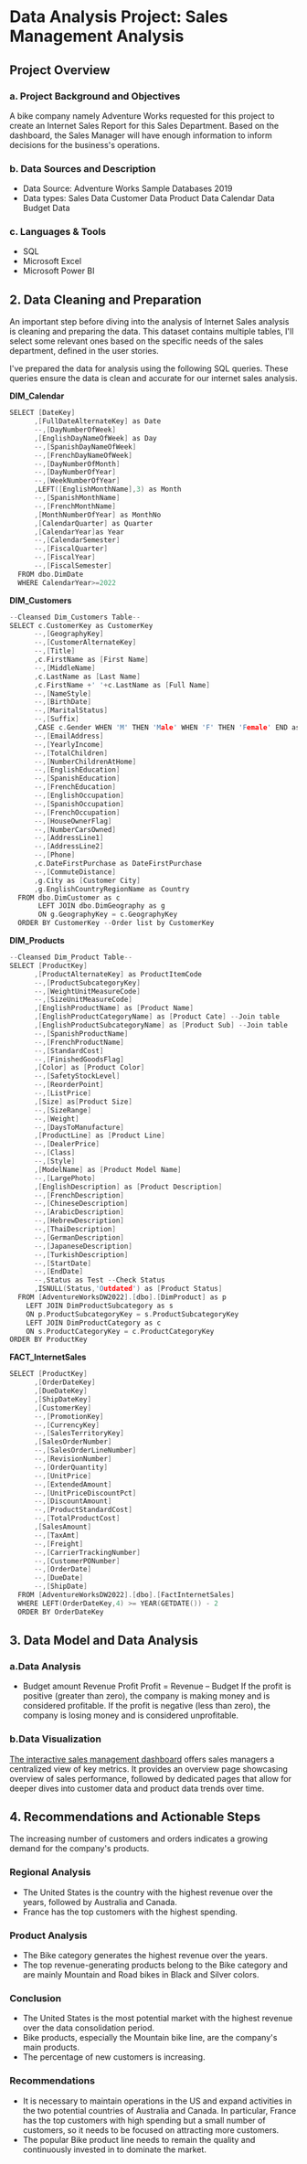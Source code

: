 # Data Analysis Project: Sales Management Analysis
## Project Overview
### a. Project Background and Objectives
A bike company namely Adventure Works requested for this project to create an Internet Sales Report for this Sales Department. Based on the dashboard, the Sales Manager will have enough information to inform decisions for the business's operations.

### b. Data Sources and Description
- Data Source: Adventure Works Sample Databases 2019</b>
- Data types:
Sales Data</b>
Customer Data</b>
Product Data</b>
Calendar Data</b>
Budget Data</b>

### c. Languages & Tools
- SQL</b>
- Microsoft Excel</b>
- Microsoft Power BI</b>

## 2. Data Cleaning and Preparation
An important step before diving into the analysis of Internet Sales analysis is cleaning and preparing the data. This dataset contains multiple tables, I'll select some relevant ones based on the specific needs of the sales department, defined in the user stories.

I've prepared the data for analysis using the following SQL queries. These queries ensure the data is clean and accurate for our internet sales analysis.

**DIM_Calendar**
```c
SELECT [DateKey]
      ,[FullDateAlternateKey] as Date
      --,[DayNumberOfWeek]
      ,[EnglishDayNameOfWeek] as Day
      --,[SpanishDayNameOfWeek]
      --,[FrenchDayNameOfWeek]
      --,[DayNumberOfMonth]
      --,[DayNumberOfYear]
      --,[WeekNumberOfYear]
      ,LEFT([EnglishMonthName],3) as Month
      --,[SpanishMonthName]
      --,[FrenchMonthName]
      ,[MonthNumberOfYear] as MonthNo
      ,[CalendarQuarter] as Quarter 
      ,[CalendarYear]as Year
      --,[CalendarSemester]
      --,[FiscalQuarter]
      --,[FiscalYear]
      --,[FiscalSemester]
  FROM dbo.DimDate
  WHERE CalendarYear>=2022
```
**DIM_Customers**
```c
--Cleansed Dim_Customers Table--
SELECT c.CustomerKey as CustomerKey
      --,[GeographyKey]
      --,[CustomerAlternateKey]
      --,[Title]
      ,c.FirstName as [First Name]
      --,[MiddleName]
      ,c.LastName as [Last Name]
	  ,c.FirstName +' '+c.LastName as [Full Name]
      --,[NameStyle]
      --,[BirthDate]
      --,[MaritalStatus]
      --,[Suffix]
      ,CASE c.Gender WHEN 'M' THEN 'Male' WHEN 'F' THEN 'Female' END as Gender
      --,[EmailAddress]
      --,[YearlyIncome]
      --,[TotalChildren]
      --,[NumberChildrenAtHome]
      --,[EnglishEducation]
      --,[SpanishEducation]
      --,[FrenchEducation]
      --,[EnglishOccupation]
      --,[SpanishOccupation]
      --,[FrenchOccupation]
      --,[HouseOwnerFlag]
      --,[NumberCarsOwned]
      --,[AddressLine1]
      --,[AddressLine2]
      --,[Phone]
      ,c.DateFirstPurchase as DateFirstPurchase
      --,[CommuteDistance]
	  ,g.City as [Customer City]
	  ,g.EnglishCountryRegionName as Country
  FROM dbo.DimCustomer as c 
       LEFT JOIN dbo.DimGeography as g 
	   ON g.GeographyKey = c.GeographyKey
  ORDER BY CustomerKey --Order list by CustomerKey
```
**DIM_Products**
```c
--Cleansed Dim_Product Table--
SELECT [ProductKey]
      ,[ProductAlternateKey] as ProductItemCode
      --,[ProductSubcategoryKey]
      --,[WeightUnitMeasureCode]
      --,[SizeUnitMeasureCode]
      ,[EnglishProductName] as [Product Name]
	  ,[EnglishProductCategoryName] as [Product Cate] --Join table
	  ,[EnglishProductSubcategoryName] as [Product Sub] --Join table
      --,[SpanishProductName]
      --,[FrenchProductName]
      --,[StandardCost]
      --,[FinishedGoodsFlag]
      ,[Color] as [Product Color]
      --,[SafetyStockLevel]
      --,[ReorderPoint]
      --,[ListPrice]
      ,[Size] as[Product Size]
      --,[SizeRange]
      --,[Weight]
      --,[DaysToManufacture]
      ,[ProductLine] as [Product Line]
      --,[DealerPrice]
      --,[Class]
      --,[Style]
      ,[ModelName] as [Product Model Name]
      --,[LargePhoto]
      ,[EnglishDescription] as [Product Description]
      --,[FrenchDescription]
      --,[ChineseDescription]
      --,[ArabicDescription]
      --,[HebrewDescription]
      --,[ThaiDescription]
      --,[GermanDescription]
      --,[JapaneseDescription]
      --,[TurkishDescription]
      --,[StartDate]
      --,[EndDate]
	  --,Status as Test --Check Status
      ,ISNULL(Status,'Outdated') as [Product Status]
  FROM [AdventureWorksDW2022].[dbo].[DimProduct] as p
	LEFT JOIN DimProductSubcategory as s
	ON p.ProductSubcategoryKey = s.ProductSubcategoryKey
	LEFT JOIN DimProductCategory as c
	ON s.ProductCategoryKey = c.ProductCategoryKey
ORDER BY ProductKey
```
**FACT_InternetSales**
```c
SELECT [ProductKey]
      ,[OrderDateKey]
      ,[DueDateKey]
      ,[ShipDateKey]
      ,[CustomerKey]
      --,[PromotionKey]
      --,[CurrencyKey]
      --,[SalesTerritoryKey]
      ,[SalesOrderNumber]
      --,[SalesOrderLineNumber]
      --,[RevisionNumber]
      --,[OrderQuantity]
      --,[UnitPrice]
      --,[ExtendedAmount]
      --,[UnitPriceDiscountPct]
      --,[DiscountAmount]
      --,[ProductStandardCost]
      --,[TotalProductCost]
      ,[SalesAmount]
      --,[TaxAmt]
      --,[Freight]
      --,[CarrierTrackingNumber]
      --,[CustomerPONumber]
      --,[OrderDate]
      --,[DueDate]
      --,[ShipDate]
  FROM [AdventureWorksDW2022].[dbo].[FactInternetSales]
  WHERE LEFT(OrderDateKey,4) >= YEAR(GETDATE()) - 2
  ORDER BY OrderDateKey
```
## 3. Data Model and Data Analysis
### a.Data Analysis
- Budget amount
Revenue
Profit
Profit = Revenue – Budget
If the profit is positive (greater than zero), the company is making money and is considered profitable.</b>
If the profit is negative (less than zero), the company is losing money and is considered unprofitable.

### b.Data Visualization
[The interactive sales management dashboard](https://app.powerbi.com/view?r=eyJrIjoiYzg5YmM0YmUtNjA2ZS00YWZmLWEzYTUtODVkNzQ0ZTFkNzdhIiwidCI6ImMzYWYzODY0LWU2NjgtNDZkZS04NzQ4LTkzZTRjMzk2M2E4NiIsImMiOjEwfQ%3D%3D) offers sales managers a centralized view of key metrics. It provides an overview page showcasing overview of sales performance, followed by dedicated pages that allow for deeper dives into customer data and product data trends over time. 
## 4. Recommendations and Actionable Steps
The increasing number of customers and orders indicates a growing demand for the company's products.

### Regional Analysis
- The United States is the country with the highest revenue over the years, followed by Australia and Canada.</b>
- France has the top customers with the highest spending.

### Product Analysis
- The Bike category generates the highest revenue over the years.</b>
- The top revenue-generating products belong to the Bike category and are mainly Mountain and Road bikes in Black and Silver colors.

### Conclusion
- The United States is the most potential market with the highest revenue over the data consolidation period.</b>
- Bike products, especially the Mountain bike line, are the company's main products.</b>
- The percentage of new customers is increasing.

### Recommendations
- It is necessary to maintain operations in the US and expand activities in the two potential countries of Australia and Canada. In particular, France has the top customers with high spending but a small number of customers, so it needs to be focused on attracting more customers.</b>
- The popular Bike product line needs to remain the quality and continuously invested in to dominate the market.
